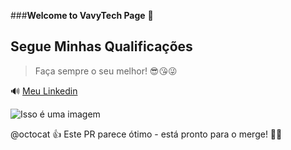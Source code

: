 ###**Welcome to VavyTech Page** 👠

## Segue Minhas Qualificações 




> Faça sempre o seu melhor! 😎😘😜






🔊 [Meu Linkedin](https://www.linkedin.com/in/vanessa-almeida-625bb980/) 






![Isso é uma imagem](https://myoctocat.com/assets/images/base-octocat.svg)








@octocat 👍 Este PR parece ótimo - está pronto para o merge! 🕵️‍♀️
```


